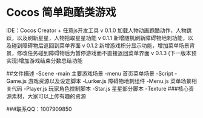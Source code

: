 # Cocos 简单跑酷类游戏
IDE：Cocos Creator + 任意js开发工具
v 0.1.0  加载人物动画跑酷动作，人物跳跃，以及刷新星星，人物拾取星星功能
v 0.1.1  新增随机刷新障碍物地刺功能，以及碰到障碍物后返回到菜单界面
v 0.1.2  新增游戏积分显示功能，增加菜单场景背景，修改任务碰到障碍物后为暂停游戏而不直接返回菜单界面
v 0.1.3 (下一版本预实现)增加游戏结束分数总结功能 

##文件描述
-Scene
-main 主要游戏场景
-menu 首页菜单场景
-Script
-Game.js 游戏资源以及设定脚本
-Lurker.js 障碍物地刺组件
-Menu.js  菜单场景相关代码
-Player.js 玩家角色控制脚本
-Star.js    星星部分脚本
-Texture
###核心资源素材，大家可以上传有趣的资源

###联系QQ：1007909850
